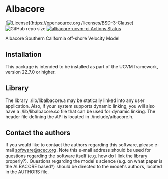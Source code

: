 # Albacore  

[![License](https://img.shields.io/badge/License-BSD_3--Clause-blue.svg)](https://opensource.org
/licenses/BSD-3-Clause)
![GitHub repo size](https://img.shields.io/github/repo-size/sceccode/albacore)
[![albacore-ucvm-ci Actions Status](https://github.com/SCECcode/albacore/workflows/albacore-ucvm-ci/badge.svg)](https://github.com/SCECcode/albacore/actions)


Albacore Southern California off-shore Velocity Model

## Installation

This package is intended to be installed as part of the UCVM framework,
version 22.7.0 or higher. 

## Library

The library ./lib/libalbacore.a may be statically linked into any
user application. Also, if your system supports dynamic linking,
you will also have a ./lib/libalbacore.so file that can be used
for dynamic linking. The header file defining the API is located
in ./include/albacore.h.

## Contact the authors

If you would like to contact the authors regarding this software,
please e-mail software@scec.org. Note this e-mail address should
be used for questions regarding the software itself (e.g. how
do I link the library properly?). Questions regarding the model's
science (e.g. on what paper is the ALBACORE based?) should be directed
to the model's authors, located in the AUTHORS file.
